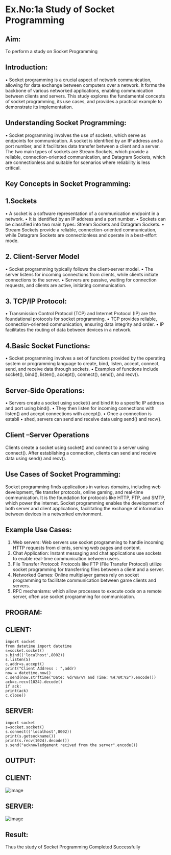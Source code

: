 # Ex.No:1a  			Study of Socket Programming

## Aim: 
To perform a study on Socket Programming
## Introduction:
 •	Socket programming is a crucial aspect of network communication, allowing for data exchange between computers over a network. It forms the backbone of various networked applications, enabling communication between clients and servers. This study explores the fundamental concepts of socket programming, its use cases, and provides a practical example to demonstrate its implementation.
## Understanding Socket Programming:

•	Socket programming involves the use of sockets, which serve as endpoints for communication. A socket is identified by an IP address and a port number, and it facilitates data transfer between a client and a server. The two main types of sockets are Stream Sockets, which provide a reliable, connection-oriented communication, and Datagram Sockets, which are connectionless and suitable for scenarios where reliability is less critical.
## Key Concepts in Socket Programming:
## 1.Sockets
•	A socket is a software representation of a communication endpoint in a network.
•	It is identified by an IP address and a port number.
•	Sockets can be classified into two main types: Stream Sockets and Datagram Sockets.
•	Stream Sockets provide a reliable, connection-oriented communication, while Datagram Sockets are connectionless and operate in a best-effort mode.

## 2. Client-Server Model

•	Socket programming typically follows the client-server model.
•	The server listens for incoming connections from clients, while clients initiate connections to the server.
•	Servers are passive, waiting for connection requests, and clients are active, initiating communication.

## 3. TCP/IP Protocol:

•	Transmission Control Protocol (TCP) and Internet Protocol (IP) are the foundational protocols for socket programming.
•	TCP provides reliable, connection-oriented communication, ensuring data integrity and order.
•	IP facilitates the routing of data between devices in a network.

## 4.Basic Socket Functions:

•	Socket programming involves a set of functions provided by the operating system or programming language to create, bind, listen, accept, connect, send, and receive data through sockets.
•	Examples of functions include socket(), bind(), listen(), accept(), connect(), send(), and recv().

## Server-Side Operations:

•	Servers create a socket using socket() and bind it to a specific IP address and port using bind().
•	They then listen for incoming connections with listen() and accept connections with accept().
•	Once a connection is establi
•	shed, servers can send and receive data using send() and recv().

## Client –Server Operations

Clients create a socket using socket() and connect to a server using connect().
After establishing a connection, clients can send and receive data using send() and recv().

## Use Cases of Socket Programming:
Socket programming finds applications in various domains, including web development, file transfer protocols, online gaming, and real-time communication. It is the foundation for protocols like HTTP, FTP, and SMTP, which power the internet. Socket programming enables the development of both server and client applications, facilitating the exchange of information between devices in a networked environment.
## Example Use Cases:

1.	Web servers: Web servers use socket programming to handle incoming HTTP requests from clients, serving web pages and content.
2.	Chat Application: Instant messaging and chat applications use sockets to enable real-time communication between users.
3.	File Transfer Protocol: Protocols like FTP (File Transfer Protocol) utilize socket programming for transferring files between a client and a server.
4.	Networked Games: Online multiplayer games rely on socket programming to facilitate communication between game clients and servers.
5.	RPC mechanisms: which allow processes to execute code on a remote server, often use socket programming for communication.
## PROGRAM:
## CLIENT:
```
import socket
from datetime import datetime
s=socket.socket()
s.bind(('localhost',8002))
s.listen(5)
c,addr=s.accept()
print("Client Address : ",addr)
now = datetime.now()
c.send(now.strftime("Date: %d/%m/%Y and Time: %H:%M:%S").encode())
ack=c.recv(1024).decode()
if ack:
print(ack)
c.close()
```
## SERVER:
```
import socket
s=socket.socket()
s.connect(('localhost',8002))
print(s.getsockname())
print(s.recv(1024).decode())
s.send("acknowledgement recived from the server".encode())
```

## OUTPUT:
## CLIENT:
![image](https://github.com/hanshika-773/SocketStudy/assets/153576501/e8134b04-e9a1-4712-9956-8bab797b6117)


## SERVER:
![image](https://github.com/hanshika-773/SocketStudy/assets/153576501/4333a9b6-04a1-4810-bd73-3d122f1023d6)

## Result:
Thus the study of Socket Programming Completed Successfully
